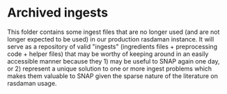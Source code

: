 # Archived ingests

This folder contains some ingest files that are no longer used (and are not longer expected to be used) in our production rasdaman instance. It will serve as a repository of valid "ingests" (ingredients files + preprocessing code + helper files) that may be worthy of keeping around in an easily accessible manner because they 1) may be useful to SNAP again one day, or 2) represent a unique solution to one or more ingest problems which makes them valuable to SNAP given the sparse nature of the literature on rasdaman usage.
